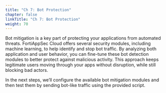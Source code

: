 ```yaml
---
title: "Ch 7: Bot Protection"
chapter: false
linkTitle: "Ch 7: Bot Protection"
weight: 70
---
```


Bot mitigation is a key part of protecting your applications from automated threats. FortiAppSec Cloud offers several security modules, including machine learning, to help identify and stop bot traffic. By analyzing both application and user behavior, you can fine-tune these bot detection modules to better protect against malicious activity. This approach keeps legitimate users moving through your apps without disruption, while still blocking bad actors.

In the next steps, we’ll configure the available bot mitigation modules and then test them by sending bot-like traffic using the provided script.